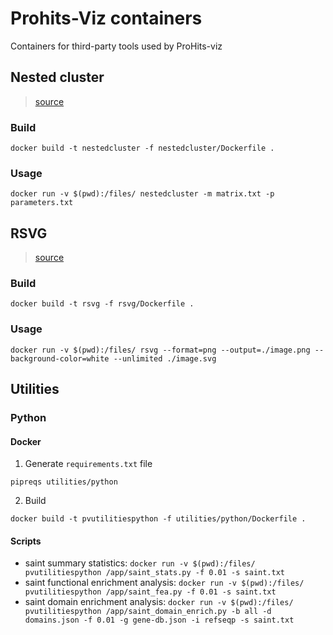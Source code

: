 # Prohits-Viz containers
Containers for third-party tools used by ProHits-viz

## Nested cluster
> [source](https://sourceforge.net/projects/nestedcluster/)

### Build
```
docker build -t nestedcluster -f nestedcluster/Dockerfile .
```

### Usage
```
docker run -v $(pwd):/files/ nestedcluster -m matrix.txt -p parameters.txt
```

## RSVG
> [source](https://gitlab.gnome.org/GNOME/librsvg)

### Build
```
docker build -t rsvg -f rsvg/Dockerfile .
```

### Usage
```
docker run -v $(pwd):/files/ rsvg --format=png --output=./image.png --background-color=white --unlimited ./image.svg
```

## Utilities

### Python

#### Docker

1. Generate `requirements.txt` file
```
pipreqs utilities/python
```

2. Build
```
docker build -t pvutilitiespython -f utilities/python/Dockerfile .
```

#### Scripts

* saint summary statistics: `docker run -v $(pwd):/files/ pvutilitiespython /app/saint_stats.py -f 0.01 -s saint.txt`
* saint functional enrichment analysis: `docker run -v $(pwd):/files/ pvutilitiespython /app/saint_fea.py -f 0.01 -s saint.txt`
* saint domain enrichment analysis: `docker run -v $(pwd):/files/ pvutilitiespython /app/saint_domain_enrich.py -b all -d domains.json -f 0.01 -g gene-db.json -i refseqp -s saint.txt`
